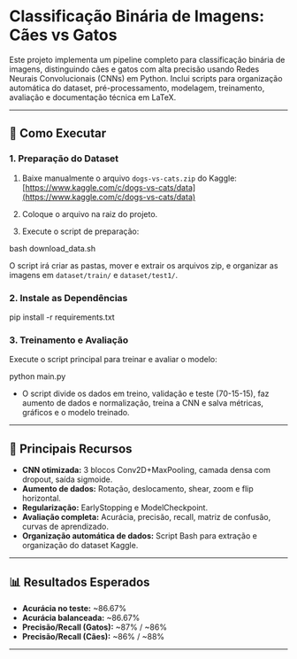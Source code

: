 # Classificação Binária de Imagens: Cães vs Gatos

Este projeto implementa um pipeline completo para classificação binária de imagens, distinguindo cães e gatos com alta precisão usando Redes Neurais Convolucionais (CNNs) em Python. Inclui scripts para organização automática do dataset, pré-processamento, modelagem, treinamento, avaliação e documentação técnica em LaTeX.

---

## 🚀 Como Executar

### 1. Preparação do Dataset

1. Baixe manualmente o arquivo `dogs-vs-cats.zip` do Kaggle:
   [https://www.kaggle.com/c/dogs-vs-cats/data](https://www.kaggle.com/c/dogs-vs-cats/data)

2. Coloque o arquivo na raiz do projeto.

3. Execute o script de preparação:

bash download_data.sh

O script irá criar as pastas, mover e extrair os arquivos zip, e organizar as imagens em `dataset/train/` e `dataset/test1/`.

### 2. Instale as Dependências

pip install -r requirements.txt


### 3. Treinamento e Avaliação

Execute o script principal para treinar e avaliar o modelo:

python main.py

- O script divide os dados em treino, validação e teste (70-15-15), faz aumento de dados e normalização, treina a CNN e salva métricas, gráficos e o modelo treinado.

---

## 🧠 Principais Recursos

- **CNN otimizada:** 3 blocos Conv2D+MaxPooling, camada densa com dropout, saída sigmoide.
- **Aumento de dados:** Rotação, deslocamento, shear, zoom e flip horizontal.
- **Regularização:** EarlyStopping e ModelCheckpoint.
- **Avaliação completa:** Acurácia, precisão, recall, matriz de confusão, curvas de aprendizado.
- **Organização automática de dados:** Script Bash para extração e organização do dataset Kaggle.

---

## 📊 Resultados Esperados

- **Acurácia no teste:** ~86.67%
- **Acurácia balanceada:** ~86.67%
- **Precisão/Recall (Gatos):** ~87% / ~86%
- **Precisão/Recall (Cães):** ~86% / ~88%

---
